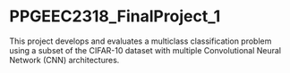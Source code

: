 # PPGEEC2318_FinalProject_1
This project develops and evaluates a multiclass classification problem using a subset of the CIFAR-10 dataset with multiple Convolutional Neural Network (CNN) architectures.
